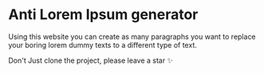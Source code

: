 # Anti Lorem Ipsum generator

Using this website you can create as many paragraphs you want to replace your boring lorem dummy texts to a 
different type of text.

Don't Just clone the project, please leave a star :sparkles: